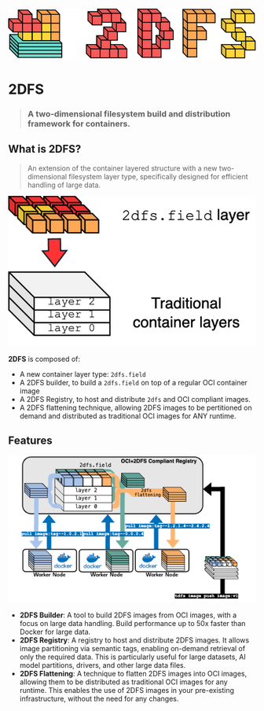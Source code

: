 ![](./logo.png)

# 2DFS
> ### A two-dimensional filesystem build and distribution framework for containers.

## What is 2DFS?
> An extension of the container layered structure with a new two-dimensional filesystem layer type, specifically designed for efficient handling of large data.

![](./tdfs-example.png)

**2DFS** is composed of:

- A new container layer type: `2dfs.field`
- A 2DFS builder, to build a `2dfs.field` on top of a regular OCI container image
- A 2DFS Registry, to host and distribute `2dfs` and OCI compliant images. 
- A 2DFS flattening technique, allowing 2DFS images to be pertitioned on demand and distributed as traditional OCI images for ANY runtime. 

## Features

![](./registry.png)

- **2DFS Builder**: A tool to build 2DFS images from OCI images, with a focus on large data handling. Build performance up to 50x faster than Docker for large data.
- **2DFS Registry**: A registry to host and distribute 2DFS images. It allows image partitioning via semantic tags, enabling on-demand retrieval of only the required data. This is particularly useful for large datasets, AI model partitions, drivers, and other large data files.
- **2DFS Flattening**: A technique to flatten 2DFS images into OCI images, allowing them to be distributed as traditional OCI images for any runtime. This enables the use of 2DFS images in your pre-existing infrastructure, without the need for any changes.

